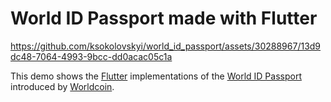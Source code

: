 # World ID Passport made with Flutter

https://github.com/ksokolovskyi/world_id_passport/assets/30288967/13d9dc48-7064-4993-9bcc-dd0acac05c1a

This demo shows the [Flutter](https://flutter.dev/) implementations of the [World ID Passport](https://worldcoin.org/blog/announcements/introducing-world-id-2.0) introduced by [Worldcoin](https://worldcoin.org).
